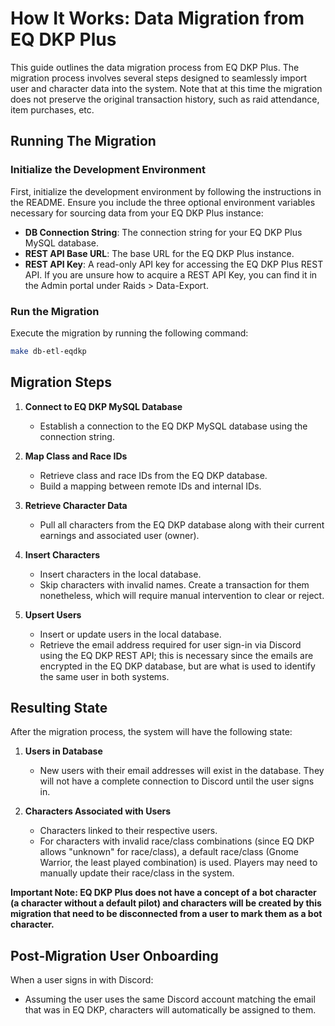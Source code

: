 <!-- TODO: add migration for raid activity types, raid activities and transactions -->

# How It Works: Data Migration from EQ DKP Plus

This guide outlines the data migration process from EQ DKP Plus. The migration process involves several steps designed to seamlessly import user and character data into the system. Note that at this time the migration does not preserve the original transaction history, such as raid attendance, item purchases, etc.

## Running The Migration

### Initialize the Development Environment

First, initialize the development environment by following the instructions in the README. Ensure you include the three optional environment variables necessary for sourcing data from your EQ DKP Plus instance:

- **DB Connection String**: The connection string for your EQ DKP Plus MySQL database.
- **REST API Base URL**: The base URL for the EQ DKP Plus instance.
- **REST API Key**: A read-only API key for accessing the EQ DKP Plus REST API. If you are unsure how to acquire a REST API Key, you can find it in the Admin portal under Raids > Data-Export.

### Run the Migration

Execute the migration by running the following command:

```sh
make db-etl-eqdkp
```

## Migration Steps

1. **Connect to EQ DKP MySQL Database**

   - Establish a connection to the EQ DKP MySQL database using the connection string.

2. **Map Class and Race IDs**

   - Retrieve class and race IDs from the EQ DKP database.
   - Build a mapping between remote IDs and internal IDs.

3. **Retrieve Character Data**

   - Pull all characters from the EQ DKP database along with their current earnings and associated user (owner).

4. **Insert Characters**

   - Insert characters in the local database.
   - Skip characters with invalid names. Create a transaction for them nonetheless, which will require manual intervention to clear or reject.

5. **Upsert Users**

   - Insert or update users in the local database.
   - Retrieve the email address required for user sign-in via Discord using the EQ DKP REST API; this is necessary since the emails are encrypted in the EQ DKP database, but are what is used to identify the same user in both systems.

## Resulting State

After the migration process, the system will have the following state:

1. **Users in Database**

   - New users with their email addresses will exist in the database. They will not have a complete connection to Discord until the user signs in.

2. **Characters Associated with Users**

   - Characters linked to their respective users.
   - For characters with invalid race/class combinations (since EQ DKP allows "unknown" for race/class), a default race/class (Gnome Warrior, the least played combination) is used. Players may need to manually update their race/class in the system.

**Important Note: EQ DKP Plus does not have a concept of a bot character (a character without a default pilot) and characters will be created by this migration that need to be disconnected from a user to mark them as a bot character.**

## Post-Migration User Onboarding

When a user signs in with Discord:

- Assuming the user uses the same Discord account matching the email that was in EQ DKP, characters will automatically be assigned to them.
